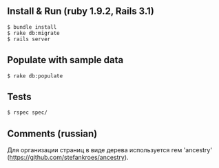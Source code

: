 Install & Run (ruby 1.9.2, Rails 3.1)
-------------------

    $ bundle install
    $ rake db:migrate
    $ rails server

Populate with sample data
-------------------

    $ rake db:populate

Tests
-------------------
    
    $ rspec spec/

Comments (russian)
-------------------

Для организации страниц в виде дерева используется гем 'ancestry'
(https://github.com/stefankroes/ancestry).